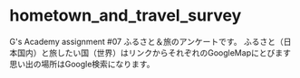 # hometown_and_travel_survey
G's Academy assignment #07
ふるさと＆旅のアンケートです。
ふるさと（日本国内）と旅したい国（世界）はリンクからそれぞれのGoogleMapにとびます
思い出の場所はGoogle検索になります。

